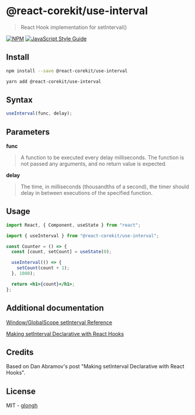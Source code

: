 # @react-corekit/use-interval

> React Hook implementation for setInterval()

[![NPM](https://img.shields.io/npm/v/@react-corekit/use-interval.svg)](https://www.npmjs.com/package/@react-corekit/use-interval) [![JavaScript Style Guide](https://img.shields.io/badge/code_style-standard-brightgreen.svg)](https://standardjs.com)

## Install

```bash
npm install --save @react-corekit/use-interval
```

```bash
yarn add @react-corekit/use-interval
```

## Syntax

```js
useInterval(func, delay);
```

## Parameters

**func**

> A function to be executed every delay milliseconds. The function is not passed any arguments, and no return value is expected.

**delay**

> The time, in milliseconds (thousandths of a second), the timer should delay in between executions of the specified function.

## Usage

```jsx
import React, { Component, useState } from "react";

import { useInterval } from "@react-corekit/use-interval";

const Counter = () => {
  const [count, setCount] = useState(0);

  useInterval(() => {
    setCount(count + 1);
  }, 1000);

  return <h1>{count}</h1>;
};
```

## Additional documentation

[Window/GlobalScope setInterval Reference](https://developer.mozilla.org/en-US/docs/Web/API/WindowOrWorkerGlobalScope/setInterval)

[Making setInterval Declarative with React Hooks](https://overreacted.io/making-setinterval-declarative-with-react-hooks/)

## Credits

Based on Dan Abramov's post "Making setInterval Declarative with React Hooks".

## License

MIT - [glongh](https://github.com/glongh)
